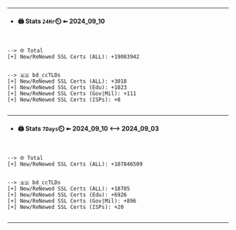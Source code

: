 

---
- #### 🖨️ **Stats** `24Hr`⏲️ ➼ 2024_09_10
```console


--> 🌐 Total
[+] New/ReNewed SSL Certs (ALL): +19083942


--> 🇧🇩 bd_ccTLDs
[+] New/ReNewed SSL Certs (ALL): +3018
[+] New/ReNewed SSL Certs (Edu): +1023
[+] New/ReNewed SSL Certs (Gov|Mil): +111
[+] New/ReNewed SSL Certs (ISPs): +8


```

---
- #### 🖨️ **Stats** `7Days`⏲️ ➼ 2024_09_10 <--> 2024_09_03
```console


--> 🌐 Total
[+] New/ReNewed SSL Certs (ALL): +107846509


--> 🇧🇩 bd_ccTLDs
[+] New/ReNewed SSL Certs (ALL): +18705
[+] New/ReNewed SSL Certs (Edu): +6926
[+] New/ReNewed SSL Certs (Gov|Mil): +896
[+] New/ReNewed SSL Certs (ISPs): +20


```

---

